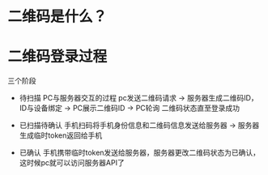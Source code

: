 # 二维码是什么？

# 二维码登录过程
三个阶段
- 待扫描 PC与服务器交互的过程
pc发送二维码请求 -> 服务器生成二维码ID，ID与设备绑定 -> PC展示二维码ID -> PC轮询 二维码状态直至登录成功

- 已扫描待确认
手机扫码将手机身份信息和二维码信息发送给服务器 -> 服务器生成临时token返回给手机

- 已确认
手机携带临时token发送给服务器，服务器更改二维码状态为已确认，这时候pc就可以访问服务器API了